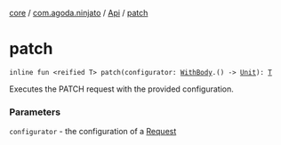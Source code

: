 [core](../../index.md) / [com.agoda.ninjato](../index.md) / [Api](index.md) / [patch](./patch.md)

# patch

`inline fun <reified T> patch(configurator: `[`WithBody`](../../com.agoda.ninjato.http/-request/-configurator/-with-body/index.md)`.() -> `[`Unit`](https://kotlinlang.org/api/latest/jvm/stdlib/kotlin/-unit/index.html)`): `[`T`](patch.md#T)

Executes the PATCH request with the provided configuration.

### Parameters

`configurator` - the configuration of a [Request](../../com.agoda.ninjato.http/-request/index.md)